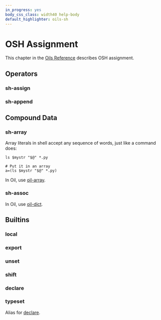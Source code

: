 ```yaml
---
in_progress: yes
body_css_class: width40 help-body
default_highlighter: oils-sh
---
```


OSH Assignment
===

This chapter in the [Oils Reference](index.html) describes OSH assignment.

<div id="toc">
</div>

## Operators

### sh-assign

### sh-append

## Compound Data

### sh-array

Array literals in shell accept any sequence of words, just like a command does:

    ls $mystr "$@" *.py

    # Put it in an array
    a=(ls $mystr "$@" *.py)

In Oil, use [oil-array]($oil-help).

### sh-assoc

In Oil, use [oil-dict]($oil-help).

## Builtins

### local

### export

### unset

### shift

### declare

### typeset

Alias for [declare]($osh-help).
